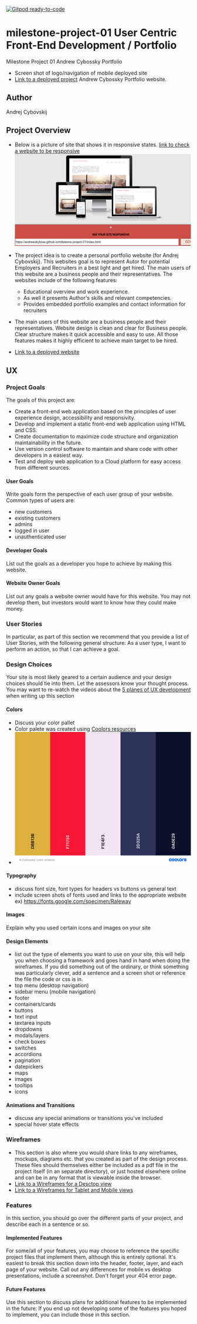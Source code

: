 [![Gitpod ready-to-code](https://img.shields.io/badge/Gitpod-ready--to--code-blue?logo=gitpod)](https://gitpod.io/#https://github.com/andrewskyboss/milestone-project-01)

# milestone-project-01 User Centric Front-End Development / Portfolio
Milestone Project 01  Andrew Cybossky Portfolio
- Screen shot of logo/navigation of mobile deployed site
- [Link to a deployed project](https://andrewskyboss.github.io/milestone-project-01/index.html) Andrew Cybossky Portfolio website.

## Author
Andrej Cybovskij

## Project Overview
- Below is a picture of site that shows it in responsive states. 
[link to check a website to be responsive](http://ami.responsivedesign.is)
![picture of site](assets/images/screengrab-01.PNG)
- The project idea is to create a personal portfolio website (for Andrej Cybovskij). 
	This websites goal is to represent Autor for potential Employers and Recruiters in a best light and get hired. 
    The main users of this website are a business people and their representatives. 
    The websites include of the following features: 
	- Educational overview and work experience. 
	- As well it presents Author's skills and relevant competencies.
	- Provides embedded portfolio examples and contact information for recruiters

- The main users of this website are a business people and their representatives. 
Website design is clean and clear for Business people. Clear structure makes it quick accessible and easy to use. 
All those features makes it highly efficient to achieve main target to be hired.

- [Link to a deployed website](https://andrewskyboss.github.io/milestone-project-01/index.html)

## UX

### Project Goals
The goals of this project are:
- Create a front-end web application based on the principles of user experience design, accessibility and responsivity.
- Develop and implement a static front-end web application using HTML and CSS.
- Create documentation to maximize code structure and organization  maintainability in the future.
- Use version control software to maintain and share code with other developers in a easiest way.
- Test and deploy web application to a Cloud platform for easy access from different sources.

#### User Goals
Write goals form the perspective of each user group of your website. Common types of users are:
- new customers
- existing customers
- admins
- logged in user
- unauthenticated user

#### Developer Goals
List out the goals as a developer you hope to achieve by making this website.

#### Website Owner Goals
List out any goals a website owner would have for this website. You may not develop them, but investors would want to know how they could make money.

### User Stories
In particular, as part of this section we recommend that you provide a list of User Stories, with the following general structure:
As a user type, I want to perform an action, so that I can achieve a goal.

### Design Choices
Your site is most likely geared to a certain audience and your design choices should tie into them. Let the assessors know your thought process.
You may want to re-watch the videos about the [5 planes of UX development ](https://learn.codeinstitute.net/courses/course-v1:codeinstitute+FE+2017_T3/courseware/22905698f3be425d918ebc64c87801b7/9c295bdc5a4048308460e262b14ab7df/) when writing up this section

#### Colors
- Discuss your color pallet
- Color palete was created using [Coolors resources](https://coolors.co)
- ![color scheme](assets/documents/A.Cybossky_color_scheme.png)

#### Typography
- discuss font size, font types for headers vs buttons vs general text
- include screen shots of fonts used and links to the appropriate website ex) https://fonts.google.com/specimen/Raleway

#### Images
Explain why you used certain icons and images on your site

#### Design Elements
- list out the type of elements you want to use on your site, this will help you  when choosing a framework and goes hand in hand when doing the wireframes. If you did something out of the ordinary, or think something was particularly clever, add a sentence and a screen shot or reference the file the code or css is in.
- top menu (desktop navigation)
- sidebar menu (mobile navigation)
- footer
- containers/cards
- buttons
- text input
- textarea inputs
- dropdowns
- modals/layers
- check boxes
- switches
- accordions
- pagination
- datepickers
- maps
- images
- tooltips
- icons

#### Animations and Transitions
- discuss any special animations or transitions you've included
- special hover state effects

### Wireframes
- This section is also where you would share links to any wireframes, mockups, diagrams etc. 
that you created as part of the design process. These files should themselves either be included as a pdf file in the project itself (in an separate directory), 
or just hosted elsewhere online and can be in any format that is viewable inside the browser.
- [Link to a Wireframes for a Desctop view](assets/documents/A.Cybovskij-Desctop.pdf)
- [Link to a Wireframes for Tablet and Mobile views ](assets/documents/A.Cybovskij-Tablet-mobile.pdf)

### Features
In this section, you should go over the different parts of your project, and describe each in a sentence or so.

#### Implemented Features
For some/all of your features, you may choose to reference the specific project files that implement them, although this is entirely optional.
It's easiest to break this section down into the header, footer, layer, and each page of your website. Call out any differences for mobile vs desktop presentations, include a screenshot.
Don't forget your 404 error page.

#### Future Features
Use this section to discuss plans for additional features to be implemented in the future:
If you end up not developing some of the features you hoped to implement, you can include those in this section.

